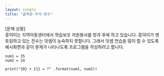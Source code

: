 ```yaml
---
layout: single
title: "출력문-주석-변수"
---
```


[문제 상황]  
흥덕이는 지역아동센터에서 학습보조 자원봉사를 방과 후에 하고 있습니다. 흥덕이가 멘토링하고 있는 진수는 덧셈이 능숙하지 못합니다. 그래서 덧셈 연습을 많이 할 수 있도록 예시화면과 같이 문제가 나타나도록 프로그램을 작성하려고 합니다.
 
 ~~~
num1 = 35
num2 = 24

print("{0} + {1} = ?" .format(num1, num2))
 
 ~~~
